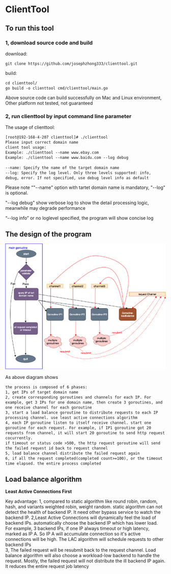 # ClientTool

## To run this tool
### 1, download source code and build
download:
```shell
git clone https://github.com/josephzhong333/clienttool.git
```
build:
```shell
cd clienttool/
go build -o clienttool cmd/clienttool/main.go
```
Above source code can build successfully on Mac and Linux environment, Other platform not tested, not guaranteed
### 2, run clienttool by input command line parameter
The usage of clienttool:
```shell
[root@192-168-4-207 clienttool]# ./clienttool
Please input correct domain name
client tool usage:
Example: ./clienttool --name www.ebay.com
Example: ./clienttool --name www.baidu.com --log debug

--name: Specify the name of the target domain name
--log: Specify the log level. Only three levels supported: info, debug, error. If not specified, use debug level info as default
```
Please note ""--name" option with tartet domain name is mandatory, "--log" is optional.

"--log debug" show verbose log to show the detail processing logic, meanwhile may degrade performance 

“--log info” or no loglevel specified, the program will show concise log


## The design of the program
![](/images/clienttool.png)

As above diagram shows

```
the process is composed of 6 phases:
1, get IPs of target domain name
2, create corresponding goroutines and channels for each IP. For example, get 3 IPs for one domain name, then create 3 goroutines, and one receive channel for each goroutine 
3, start a load balance goroutine to distribute requests to each IP processing channel. use least active connections algorithm
4, each IP goroutine listen to itself receive channel. start one goroutine for each request. For example, if IP1 goroutine got 20 requests from channel, it will start 20 goroutine to send http request cocurrently.
if timeout or status code >500, the http request goroutine will send the failed request id back to request channel
5, load balance channel distribute the failed request again
6, if all the request completed(completed count>=100), or the timeout time elapsed. the entire process completed

```
## Load balance algorithm
**Least Active Connections First**

Key advantage:
1, compared to static algorithm like round robin, random, hash, and variants weighted robin, weight random.  static algorithm can not detect the health of backend IP. It need other bypass service to watch the backend IP.
2,Least Active Connections will dynamically feel the load of backend IPs. automatically choose the backend IP which has lower load.   
For example, 3 backend IPs, if one IP always timeout or high latency, marked as IP A.  So IP A will accumulate connection so it's active connections will be high. The LAC algorithm will schedule requests to other backend IPs  
3, The failed request will be resubmit back to the request channel. Load balance algorithm will also choose a workload-low backend to handle the request.  Mostly, the failed request will not distribute the ill backend IP again. It reduces the entire request job latency




